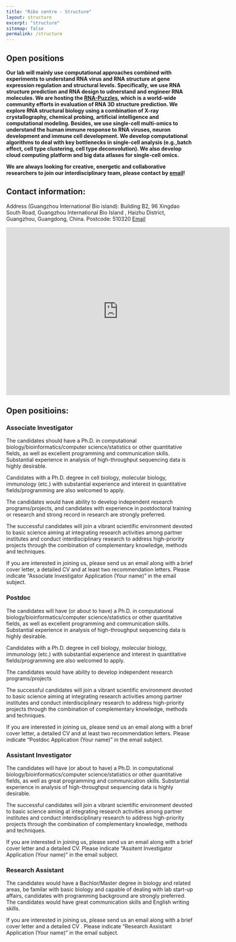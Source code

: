 ```yaml
---
title: "Ribo centre - Structure"
layout: structure
excerpt: "structure"
sitemap: false
permalink: /structure
---
```


## Open positions

**Our lab will mainly use computational approaches combined with experiments to understand RNA virus and RNA structure at gene expression regulation and structural levels. Specifically, we use RNA structure prediction and RNA design to udnerstand and engineer RNA molecules. We are hosting the [RNA-Puzzles](http://www.rnapuzzles.org), which is a world-wide community efforts in evaluation of RNA 3D structure prediction. We explore RNA structural biology using a combination of X-ray crystallography, chemical probing, artificial intelligence and computational modeling. Besides, we use single-cell multi-omics to understand the human immune response to RNA viruses, neuron development and immune cell development. We develop computational algorithms to deal with key bottlenecks in single-cell analysis (e.g.,batch effect, cell type clustering, cell type deconvolution). We also develop cloud computing platform and big data atlases for single-cell omics.** 

**We are always looking for creative, energetic and collaborative researchers to join our interdisciplinary team, please contact by [email](mailto:miao_zhichao@gzlab.ac.cn)!**

## Contact information:
Address (Guangzhou International Bio island): Building B2, 96 Xingdao South Road, Guangzhou International Bio Island , Haizhu District, Guangzhou, Guangdong, China.
Postcode: 510320
[Email](mailto:miao_zhichao@gzlab.ac.cn)

<iframe src="https://www.google.com/maps/embed?pb=!1m14!1m8!1m3!1d3670.9607940189653!2d113.3728525!3d23.0618989!3m2!1i1024!2i768!4f13.1!3m3!1m2!1s0x0%3A0xbfef76e0d9d7b9!2z5bm_5bee55Sf54mp5bKb5Zu96ZmF5YWs5a-T!5e0!3m2!1sen!2shk!4v1651501560610!5m2!1sen!2shk" width="600" height="450" style="border:0;" allowfullscreen="" loading="lazy" referrerpolicy="no-referrer-when-downgrade"></iframe>

## Open positioins:

### Associate Investigator
The candidates should have a Ph.D. in computational biology/bioinformatics/computer science/statistics or other quantitative fields, as well as excellent programming and communication skills. Substantial experience in analysis of high-throughput sequencing data is highly desirable.

Candidates with a Ph.D. degree in cell biology, molecular biology, immunology (etc.) with substantial experience and interest in quantitative fields/programming are also welcomed to apply.

The candidates would have ability to develop independent research programs/projects, and candidates with experience in postdoctoral training or research and strong record in research are strongly preferred.

The successful candidates will join a vibrant scientific environment devoted to basic science aiming at integrating research activities among partner institutes and conduct interdisciplinary research to address high-priority projects through the combination of complementary knowledge, methods and techniques.

If you are interested in joining us, please send us an email along with a brief cover letter, a detailed CV and at least two recommendation letters. Please indicate “Associate Investigator Application (Your name)” in the email subject.

### Postdoc
The candidates will have (or about to have) a Ph.D. in computational biology/bioinformatics/computer science/statistics or other quantitative fields, as well as excellent programming and communication skills. Substantial experience in analysis of high-throughput sequencing data is highly desirable.

Candidates with a Ph.D. degree in cell biology, molecular biology, immunology (etc.) with substantial experience and interest in quantitative fields/programming are also welcomed to apply.

The candidates would have ability to develop independent research programs/projects

The successful candidates will join a vibrant scientific environment devoted to basic science aiming at integrating research activities among partner institutes and conduct interdisciplinary research to address high-priority projects through the combination of complementary knowledge, methods and techniques.

If you are interested in joining us, please send us an email along with a brief cover letter, a detailed CV and at least two recommendation letters. Please indicate “Postdoc Application (Your name)” in the email subject.

### Assistant Investigator
The candidates will have (or about to have) a Ph.D. in computational biology/bioinformatics/computer science/statistics or other quantitative fields, as well as great programming and communication skills. Substantial experience in analysis of high-throughput sequencing data is highly desirable.

The successful candidates will join a vibrant scientific environment devoted to basic science aiming at integrating research activities among partner institutes and conduct interdisciplinary research to address high-priority projects through the combination of complementary knowledge, methods and techniques.

If you are interested in joining us, please send us an email along with a brief cover letter and a detailed CV. Please indicate “Assitent Investigator Application (Your name)” in the email subject.

### Research Assistant
The candidates would have a Bachlor/Master degree in biology and related areas, be familar with basic biology and capable of dealing with lab start-up affairs, candidates with programming background are strongly preferred.
The candidates would have great communication skills and English writing skills.

If you are interested in joining us, please send us an email along with a brief cover letter and a detailed CV . Please indicate “Research Assistant Application (Your name)” in the email subject.
